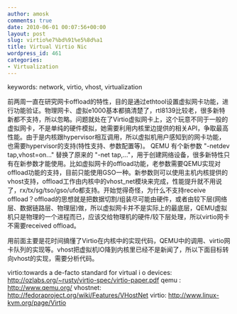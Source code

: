 ```yaml
---
author: amosk
comments: true
date: 2010-06-01 00:07:56+00:00
layout: post
slug: virtio%e7%bd%91%e5%8d%a1
title: Virtual Virtio Nic
wordpress_id: 461
categories:
- Virtualization
---
```


keywords: network, virtio, vhost, virtualization

前两周一直在研究网卡offload的特性，目的是通过ethtool设置虚拟网卡功能，进行功能验证。物理网卡、虚拟e1000基本都搞清楚了，rtl8139比较老，很多新特新都不支持，所以忽略。问题就处在了Virtio虚拟网卡上，这个玩意不同于一般的虚拟网卡，不是单纯的硬件模拟，她需要利用内核里边提供的相关API，争取最高性能。由于是内核跟hypervisor相互调用，所以虚拟机用户感知到的网卡功能，也需要hypervisor的支持(特性支持、参数配置等)。
QEMU 有个新参数 "-netdev tap,vhost=on..." 替换了原来的 "-net tap,..."，用于创建网络设备，很多新特性只有在新参数才能使用。比如虚拟网卡的offload功能，老参数需要QEMU实现对offload功能的支持，目前只能使用GSO一种。新参数则可以使用主机内核提供的vhost支持，offload工作由内核中的vhost_net模块来完成，性能提升就不用说了，rx/tx/sg/tso/gso/ufo都支持。开始觉得奇怪，为什么不支持receive offload？offload的思想就是把数据切割/组装尽可能由硬件，或者由较下层(网络层、数据链路层、物理层)做，所以虚拟网卡并不是实际上的最底层，QEMU虚拟机只是物理的一个进程而已，应该交给物理机的硬件/较下层处理，所以virtio网卡不需要received offload。

用前面主要是花时间搞懂了Virtio在内核中的实现代码，QEMU中的调用、virtio网卡队列的实现等。vhost把虚拟机IO降到内核里已经不是新闻了，所以下面目标转向vhost的实现，需要分析代码。

virtio:towards a de-facto standard for virtual i o devices: http://ozlabs.org/~rusty/virtio-spec/virtio-paper.pdf
qemu : http://www.qemu.org/
vhostnet: http://fedoraproject.org/wiki/Features/VHostNet
virtio: http://www.linux-kvm.org/page/Virtio

